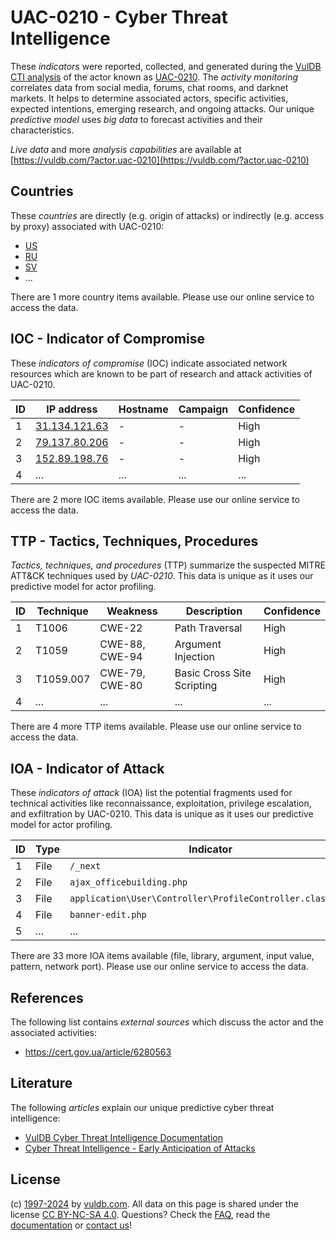 # UAC-0210 - Cyber Threat Intelligence

These _indicators_ were reported, collected, and generated during the [VulDB CTI analysis](https://vuldb.com/?kb.cti) of the actor known as [UAC-0210](https://vuldb.com/?actor.uac-0210). The _activity monitoring_ correlates data from social media, forums, chat rooms, and darknet markets. It helps to determine associated actors, specific activities, expected intentions, emerging research, and ongoing attacks. Our unique _predictive model_ uses _big data_ to forecast activities and their characteristics.

_Live data_ and more _analysis capabilities_ are available at [https://vuldb.com/?actor.uac-0210](https://vuldb.com/?actor.uac-0210)

## Countries

These _countries_ are directly (e.g. origin of attacks) or indirectly (e.g. access by proxy) associated with UAC-0210:

* [US](https://vuldb.com/?country.us)
* [RU](https://vuldb.com/?country.ru)
* [SV](https://vuldb.com/?country.sv)
* ...

There are 1 more country items available. Please use our online service to access the data.

## IOC - Indicator of Compromise

These _indicators of compromise_ (IOC) indicate associated network resources which are known to be part of research and attack activities of UAC-0210.

ID | IP address | Hostname | Campaign | Confidence
-- | ---------- | -------- | -------- | ----------
1 | [31.134.121.63](https://vuldb.com/?ip.31.134.121.63) | - | - | High
2 | [79.137.80.206](https://vuldb.com/?ip.79.137.80.206) | - | - | High
3 | [152.89.198.76](https://vuldb.com/?ip.152.89.198.76) | - | - | High
4 | ... | ... | ... | ...

There are 2 more IOC items available. Please use our online service to access the data.

## TTP - Tactics, Techniques, Procedures

_Tactics, techniques, and procedures_ (TTP) summarize the suspected MITRE ATT&CK techniques used by _UAC-0210_. This data is unique as it uses our predictive model for actor profiling.

ID | Technique | Weakness | Description | Confidence
-- | --------- | -------- | ----------- | ----------
1 | T1006 | CWE-22 | Path Traversal | High
2 | T1059 | CWE-88, CWE-94 | Argument Injection | High
3 | T1059.007 | CWE-79, CWE-80 | Basic Cross Site Scripting | High
4 | ... | ... | ... | ...

There are 4 more TTP items available. Please use our online service to access the data.

## IOA - Indicator of Attack

These _indicators of attack_ (IOA) list the potential fragments used for technical activities like reconnaissance, exploitation, privilege escalation, and exfiltration by UAC-0210. This data is unique as it uses our predictive model for actor profiling.

ID | Type | Indicator | Confidence
-- | ---- | --------- | ----------
1 | File | `/_next` | Low
2 | File | `ajax_officebuilding.php` | High
3 | File | `application\User\Controller\ProfileController.class.php` | High
4 | File | `banner-edit.php` | High
5 | ... | ... | ...

There are 33 more IOA items available (file, library, argument, input value, pattern, network port). Please use our online service to access the data.

## References

The following list contains _external sources_ which discuss the actor and the associated activities:

* https://cert.gov.ua/article/6280563

## Literature

The following _articles_ explain our unique predictive cyber threat intelligence:

* [VulDB Cyber Threat Intelligence Documentation](https://vuldb.com/?kb.cti)
* [Cyber Threat Intelligence - Early Anticipation of Attacks](https://www.scip.ch/en/?labs.20201022)

## License

(c) [1997-2024](https://vuldb.com/?kb.changelog) by [vuldb.com](https://vuldb.com/?kb.about). All data on this page is shared under the license [CC BY-NC-SA 4.0](https://creativecommons.org/licenses/by-nc-sa/4.0/). Questions? Check the [FAQ](https://vuldb.com/?kb.faq), read the [documentation](https://vuldb.com/?kb) or [contact us](https://vuldb.com/?contact)!
